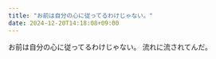 ```yaml
---
title: "お前は自分の心に従ってるわけじゃない。"
date: 2024-12-20T14:18:08+09:00
---
```

お前は自分の心に従ってるわけじゃない。
流れに流されてんだ。
